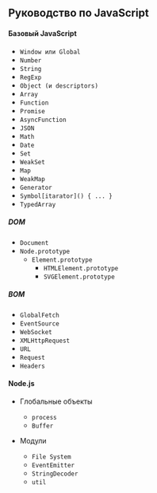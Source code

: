 ## Руководство по JavaScript
#### Базовый JavaScript
* `Window или Global`
* `Number`
* `String`
* `RegExp`
* `Object (и descriptors)`
* `Array`
* `Function`
* `Promise`
* `AsyncFunction`
* `JSON`
* `Math`
* `Date`
* `Set`
* `WeakSet`
* `Map`
* `WeakMap`
* `Generator`
* `Symbol[itarator]() { ... }`
* `TypedArray`

##### DOM
* `Document`
* `Node.prototype`
	* `Element.prototype`
		* `HTMLElement.prototype`
		* `SVGElement.prototype`

##### BOM
* `GlobalFetch`
* `EventSource`
* `WebSocket`
* `XMLHttpRequest`
* `URL`
* `Request`
* `Headers`


#### Node.js
* Глобальные объекты
	* `process`
	* `Buffer`

* Модули
	* `File System`
	* `EventEmitter`
	* `StringDecoder`
	* `util`
